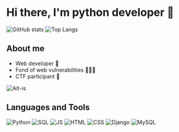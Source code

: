 # Hi there, I'm python developer 👋
![GitHub stats](https://github-readme-stats.vercel.app/api?username=Flict-dev&show_icons=true&theme=tokyonight) 
![Top Langs](https://github-readme-stats.vercel.app/api/top-langs/?username=Flict-dev&hide=jupyter%20notebook,css&langs_count=15&theme=tokyonight&layout=compact)
## About me
  - Web developer 🚀
  - Fond of web vulnerabilities 🕵🏻‍♂️
  - CTF participant 🚩

![Alt-is](https://thumbs.gfycat.com/RepentantIcyKinglet-size_restricted.gif)

## Languages and Tools
![Python](https://img.shields.io/badge/-Python-70a5fd)
![SQL](https://img.shields.io/badge/-SQL-70a5fd)
![JS](https://img.shields.io/badge/-JS-70a5fd)
![HTML](https://img.shields.io/badge/-HTML-70a5fd)
![CSS](https://img.shields.io/badge/-CSS-70a5fd)
![Django](https://img.shields.io/badge/-Django-70a5fd)
![MySQL](https://img.shields.io/badge/-MySQL-70a5fd)
